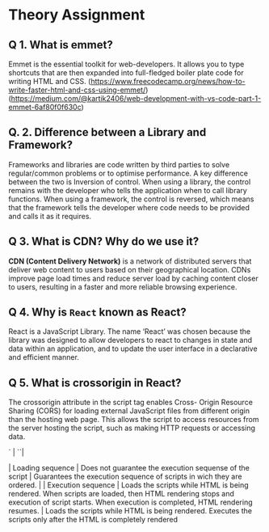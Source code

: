 # Theory Assignment
## Q 1.  What is **emmet**?

Emmet is the essential toolkit for web-developers. It allows you to type shortcuts that are then expanded into full-fledged
boiler plate code for writing HTML and CSS.
(https://www.freecodecamp.org/news/how-to-write-faster-html-and-css-using-emmet/)
(https://medium.com/@kartik2406/web-development-with-vs-code-part-1-emmet-6af80f0f630c)

## Q. 2. Difference between a Library and Framework?
Frameworks and libraries are code written by third parties to solve regular/common problems or to optimise performance.
A key difference between the two is Inversion of control. When using a library, the control remains with the developer 
who tells the application when to call library functions. When using a framework, the control is reversed, which means 
that the framework tells the developer where code needs to be provided and calls it as it requires.

## Q 3. What is **CDN**? Why do we use it?
**CDN (Content Delivery Network)** is a network of distributed servers that deliver web content to users based on their geographical location.
CDNs improve page load times and reduce server load by caching content closer to users, resulting in a faster and more reliable browsing experience.

## Q 4. Why is `React` known as React?
React is a JavaScript Library. The name ‘React’ was chosen because the library was designed to allow developers to react to changes 
in state and data within an application, and to update the user interface in a declarative and efficient manner.

## Q 5. What is **crossorigin**  in React?
The crossorigin attribute in the script tag enables Cross- Origin Resource Sharing (CORS) for loading external JavaScript files from different origin 
than the hosting web page. This allows the script to access resources from the server hosting the script, such as making HTTP requests or accessing data.
<script crossorigin="anonymous|use-credentials">
|  Value	|  Description|
| anonymous | A cross-origin request is performed. No credentials are sent |
|use-credentials | A cross-origin request is performed. Credentials are sent (e.g. a cookie, a certificate, a HTTP Basic authentication) |

## Q 6. Difference between React and React DOM?
**React** is a JavaScript library for building user interfaces, while **ReactDOM** is a package that specifically deals with rendering
React components into the DOM (Document Object Model).

  ## Q 7. What is difference between react.development.js and react.production.js files via CDN?

`react.development.js` is used for development purpose and the code is not compressed while `react.production.js` is used for production purposes
  and the code for this library is compressed.

  ## Q 8. What is the difference between `async` and `defer` ?

`async` and `defer` are boolean attributes which are used along with the `script` tag to load the external scripts efficiently in our we page.

Differences between `async` and `defer`.

| Difference  |      async      |  defer |
|-------------|-----------------|--------|
| code | `<script async src = '...'></script>`  |  `<script defer src = '...'></script>`|
| Loading sequence | Does not guarantee the execution sequense of the script    | Guarantees the execution sequence of scripts in wich they are ordered.   |
| Execution sequence | Loads the scripts while HTML is being rendered. When scripts are loaded, then HTML rendering stops and execution of script starts.
When execution is completed, HTML rendering resumes.  | Loads the scripts while HTML is being rendered. Executes the scripts only after the HTML is 
completely rendered  
